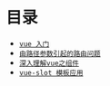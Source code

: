 # 目录

* [` vue 入门 `](https://github.com/lvzhenbang/article/blob/master/vue/introduce.md)
* [` 由路径参数引起的路由问题 `](https://github.com/lvzhenbang/article/blob/master/vue/route/path-param.md)
* [` 深入理解vue之组件 `](https://github.com/lvzhenbang/article/blob/master/vue/doc/render.md)
* [` vue-slot 模板应用 `](https://github.com/lvzhenbang/article/blob/master/vue/vue-slot.html)
